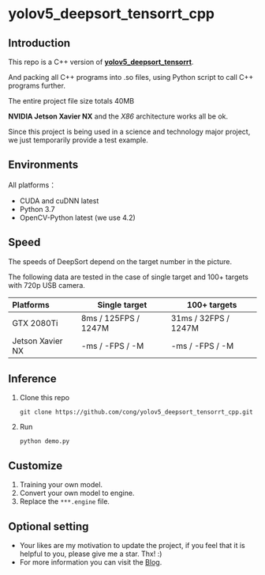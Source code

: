 # yolov5_deepsort_tensorrt_cpp

## Introduction

This repo is a C++ version of **[yolov5_deepsort_tensorrt](https://github.com/cong/yolov5_deepsort_tensorrt)**. 

And packing all C++ programs into .so files, using Python script to call C++ programs further.

The entire project file size totals 40MB

**NVIDIA Jetson Xavier NX**  and the *X86* architecture works all be ok. 

Since this project is being used in a science and technology major project, we just temporarily provide a test example.

## Environments

All platforms：
- CUDA and cuDNN latest
- Python 3.7
- OpenCV-Python latest (we use 4.2)


## Speed

The speeds of DeepSort depend on the target number in the picture.

The following data are tested in the case of single target and 100+ targets with 720p USB camera.


| Platforms         | Single target         | 100+ targets           |
| :---------------- | --------------------- | ---------------------- |
| GTX 2080Ti        | 8ms / 125FPS / 1247M  | 31ms /  32FPS / 1247M  |
| Jetson Xavier NX  | -ms / -FPS / -M  | -ms /  -FPS / -M  |

## Inference

1. Clone this repo

   ```shell
   git clone https://github.com/cong/yolov5_deepsort_tensorrt_cpp.git
   ```

2. Run

   ```
   python demo.py
   ```

## Customize

1. Training your own model.
2. Convert your own model to engine.
3. Replace the `***.engine` file.

## Optional setting

- Your likes are my motivation to update the project, if you feel that it is helpful to you, please give me a star. Thx!  :)
- For more information you can visit the [Blog](http://wangcong.net).
